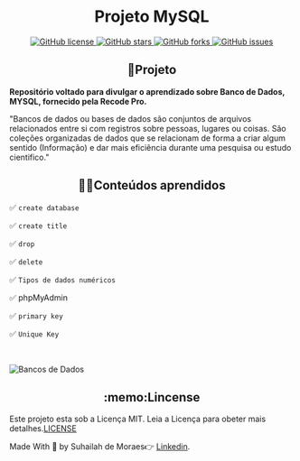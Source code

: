 <h1 align=center>Projeto MySQL</h1>

<p align=center>
<a href="https://github.com/SuhMoraes/ProjetoMySQL/blob/ main/LICENSE">
  <img  alt="GitHub license" src="https://img.shields.io/github/license/SuhMoraes/ProjetoMySQL">
</a> 
<a href="https://github.com/SuhMoraes/ProjetoMySQL/stargazers">
  <img  alt="GitHub stars" src="https://img.shields.io/github/stars/SuhMoraes/ProjetoMySQL">
</a>
<a href="https://github.com/SuhMoraes/ProjetoMySQL/network">
  <img  alt="GitHub forks" src="https://img.shields.io/github/forks/SuhMoraes/ProjetoMySQL">
</a>
<a href="https://github.com/SuhMoraes/ProjetoMySQL/issues">
  <img alt="GitHub issues" src="https://img.shields.io/github/issues/SuhMoraes/ProjetoMySQL">
</a>
</p>

<h2 align=center> 🚀Projeto  </h2>
<p><b>Repositório voltado para divulgar o aprendizado sobre Banco de Dados, MYSQL, fornecido pela Recode Pro.</b></p>

<p>"Bancos de dados ou bases de dados são conjuntos de arquivos relacionados entre si com registros sobre pessoas, lugares ou coisas. São coleções organizadas de dados que se relacionam de forma a criar algum sentido (Informação) e dar mais eficiência durante uma pesquisa ou estudo cientifico." </p>

 <h2 align=center>👨‍💻Conteúdos aprendidos</h2>
  <p>✅ <code>create database</code> </p>
  <p>✅ <code>create title</code> </p>
  <p>✅ <code>drop </code> </p>
  <p>✅ <code>delete</code> </p>
  <p>✅ <code>Tipos de dados numéricos</code> </p>
  <p>✅ phpMyAdmin </p>
  <p>✅ <code>primary key</code> </p>
  <p>✅ <code>Unique Key</code> </p>
 



<br>

![Bancos de Dados](https://github.com/SuhMoraes/ProjetoMySQL/blob/main/dropdatabase.gif)





<h2 align="center">:memo:Lincense</h2>

 Este projeto esta sob a Licença MIT. Leia a Licença para obeter mais detalhes.[LICENSE](https://github.com/SuhMoraes/ProjetoMySQL/blob/main/LICENSE)











Made With :blue_heart: by Suhailah de Moraes:point_right: [Linkedin](https://www.linkedin.com/in/suhailah-concei%C3%A7%C3%A3o-43069a150/).
